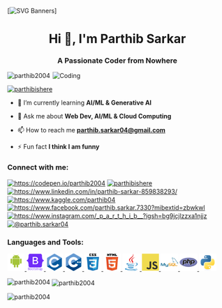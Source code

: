 [![SVG Banners](https://svg-banners.vercel.app/api?type=glitch&text1=Hello!!!🤹&width=800&height=400)]
 <h1 align="center">Hi 👋, I'm Parthib Sarkar</h1>
<h3 align="center">A Passionate Coder from Nowhere</h3>
<img align="right" alt="Coding" width="400" src="https://media0.giphy.com/media/v1.Y2lkPTc5MGI3NjExN3hjMTAyN3BpbzhoNWU2dXZjZGNmbDlzdmVvN2h0dWF5MXd0b2Q1byZlcD12MV9naWZzX3NlYXJjaCZjdD1n/13HgwGsXF0aiGY/200.gif">

<p align="left"> <img src="https://komarev.com/ghpvc/?username=parthib2004&label=Profile%20views&color=0e75b6&style=flat" alt="parthib2004" /> </p>

<p align="left"> <a href="https://twitter.com/parthibishere" target="blank"><img src="https://img.shields.io/twitter/follow/parthibishere?logo=twitter&style=for-the-badge" alt="parthibishere" /></a> </p>

- 🌱 I’m currently learning **AI/ML & Generative AI**

- 💬 Ask me about **Web Dev, AI/ML & Cloud Computing**

- 📫 How to reach me **parthib.sarkar04@gmail.com**

- ⚡ Fun fact **I think I am funny**

<h3 align="left">Connect with me:</h3>
<p align="left">
<a href="https://codepen.io/https://codepen.io/parthib2004" target="blank"><img align="center" src="https://raw.githubusercontent.com/rahuldkjain/github-profile-readme-generator/master/src/images/icons/Social/codepen.svg" alt="https://codepen.io/parthib2004" height="30" width="40" /></a>
<a href="https://twitter.com/parthibishere" target="blank"><img align="center" src="https://raw.githubusercontent.com/rahuldkjain/github-profile-readme-generator/master/src/images/icons/Social/twitter.svg" alt="parthibishere" height="30" width="40" /></a>
<a href="https://linkedin.com/in/https://www.linkedin.com/in/parthib-sarkar-859838293/" target="blank"><img align="center" src="https://raw.githubusercontent.com/rahuldkjain/github-profile-readme-generator/master/src/images/icons/Social/linked-in-alt.svg" alt="https://www.linkedin.com/in/parthib-sarkar-859838293/" height="30" width="40" /></a>
<a href="https://kaggle.com/https://www.kaggle.com/parthib04" target="blank"><img align="center" src="https://raw.githubusercontent.com/rahuldkjain/github-profile-readme-generator/master/src/images/icons/Social/kaggle.svg" alt="https://www.kaggle.com/parthib04" height="30" width="40" /></a>
<a href="https://fb.com/https://www.facebook.com/parthib.sarkar.7330?mibextid=zbwkwl" target="blank"><img align="center" src="https://raw.githubusercontent.com/rahuldkjain/github-profile-readme-generator/master/src/images/icons/Social/facebook.svg" alt="https://www.facebook.com/parthib.sarkar.7330?mibextid=zbwkwl" height="30" width="40" /></a>
<a href="https://instagram.com/https://www.instagram.com/_p_a_r_t_h_i_b__?igsh=bg9jcjlzzxa1njjz" target="blank"><img align="center" src="https://raw.githubusercontent.com/rahuldkjain/github-profile-readme-generator/master/src/images/icons/Social/instagram.svg" alt="https://www.instagram.com/_p_a_r_t_h_i_b__?igsh=bg9jcjlzzxa1njjz" height="30" width="40" /></a>
<a href="https://medium.com/@parthib.sarkar04" target="blank"><img align="center" src="https://raw.githubusercontent.com/rahuldkjain/github-profile-readme-generator/master/src/images/icons/Social/medium.svg" alt="@parthib.sarkar04" height="30" width="40" /></a>
</p>

<h3 align="left">Languages and Tools:</h3>
<p align="left"> <a href="https://developer.android.com" target="_blank" rel="noreferrer"> <img src="https://raw.githubusercontent.com/devicons/devicon/master/icons/android/android-original-wordmark.svg" alt="android" width="40" height="40"/> </a> <a href="https://getbootstrap.com" target="_blank" rel="noreferrer"> <img src="https://raw.githubusercontent.com/devicons/devicon/master/icons/bootstrap/bootstrap-plain-wordmark.svg" alt="bootstrap" width="40" height="40"/> </a> <a href="https://www.cprogramming.com/" target="_blank" rel="noreferrer"> <img src="https://raw.githubusercontent.com/devicons/devicon/master/icons/c/c-original.svg" alt="c" width="40" height="40"/> </a> <a href="https://www.w3schools.com/cpp/" target="_blank" rel="noreferrer"> <img src="https://raw.githubusercontent.com/devicons/devicon/master/icons/cplusplus/cplusplus-original.svg" alt="cplusplus" width="40" height="40"/> </a> <a href="https://www.w3schools.com/css/" target="_blank" rel="noreferrer"> <img src="https://raw.githubusercontent.com/devicons/devicon/master/icons/css3/css3-original-wordmark.svg" alt="css3" width="40" height="40"/> </a> <a href="https://www.w3.org/html/" target="_blank" rel="noreferrer"> <img src="https://raw.githubusercontent.com/devicons/devicon/master/icons/html5/html5-original-wordmark.svg" alt="html5" width="40" height="40"/> </a> <a href="https://www.java.com" target="_blank" rel="noreferrer"> <img src="https://raw.githubusercontent.com/devicons/devicon/master/icons/java/java-original.svg" alt="java" width="40" height="40"/> </a> <a href="https://developer.mozilla.org/en-US/docs/Web/JavaScript" target="_blank" rel="noreferrer"> <img src="https://raw.githubusercontent.com/devicons/devicon/master/icons/javascript/javascript-original.svg" alt="javascript" width="40" height="40"/> </a> <a href="https://www.mysql.com/" target="_blank" rel="noreferrer"> <img src="https://raw.githubusercontent.com/devicons/devicon/master/icons/mysql/mysql-original-wordmark.svg" alt="mysql" width="40" height="40"/> </a> <a href="https://www.php.net" target="_blank" rel="noreferrer"> <img src="https://raw.githubusercontent.com/devicons/devicon/master/icons/php/php-original.svg" alt="php" width="40" height="40"/> </a> <a href="https://www.python.org" target="_blank" rel="noreferrer"> <img src="https://raw.githubusercontent.com/devicons/devicon/master/icons/python/python-original.svg" alt="python" width="40" height="40"/> </a> </p>

<p><img align="left" src="https://github-readme-stats.vercel.app/api/top-langs?username=parthib2004&show_icons=true&locale=en&layout=compact" alt="parthib2004" /></p>

<p>&nbsp;<img align="center" src="https://github-readme-stats.vercel.app/api?username=parthib2004&show_icons=true&locale=en" alt="parthib2004" /></p>

<p><img align="center" src="https://github-readme-streak-stats.herokuapp.com/?user=parthib2004&" alt="parthib2004" /></p>
